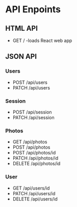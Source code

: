 <h1>API Enpoints</h1>

<h2>HTML API</h2>
  <ul>
    <li>GET / -loads React web app</li>
  </ul>

<h2>JSON API</h2>

<h3>Users</h3>
  <ul>
    <li>POST /api/users</li>
    <li>PATCH /api/users</li>
  </ul>

<h3>Session</h3>
  <ul>
    <li>POST /api/session</li>
    <li>PATCH /api/session</li>
  </ul>

<h3>Photos</h3>
  <ul>
    <li>GET /api/photos</li>
    <li>POST /api/photos</li>
    <li>POST /api/photos/id</li>
    <li>PATCH /api/photos/id</li>
    <li>DELETE /api/photos/id</li>
  </ul>

<h3>User</h3>
  <ul>
    <li>GET /api/users/id</li>
    <li>PATCH /api/users/id</li>
    <li>DELETE /api/users/id</li>
  </ul>
